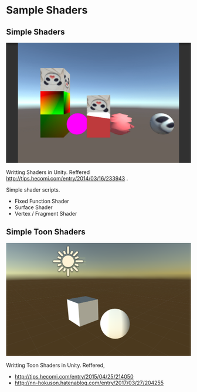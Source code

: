 # Sample Shaders

## Simple Shaders

![img](./samples.png?raw=true)

Writting Shaders in Unity. Reffered http://tips.hecomi.com/entry/2014/03/16/233943 .

Simple shader scripts.

- Fixed Function Shader
- Surface Shader
- Vertex / Fragment Shader

## Simple Toon Shaders

![img](./toon_samples.png?raw=true)

Writting Toon Shaders in Unity. Reffered,

- http://tips.hecomi.com/entry/2015/04/25/214050
- http://nn-hokuson.hatenablog.com/entry/2017/03/27/204255

